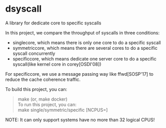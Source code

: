 # dsyscall
A library for dedicate core to specific syscalls

In this project, we compare the throughput of syscalls in three conditions:
  + singlecore, which means there is only one core to do a specific syscall
  + symmetriccore, which means there are several cores to do a specific syscall concurrently
  + specificcore, which means dedicate one server core to do a specific syscall(like kernel core in corey[OSDI'08])

For specificcore, we use a message passing way like ffwd[SOSP'17] to reduce the cache coherence traffic.
  
To build this project, you can:  
> make (or, make docker)  
To run this project, you can:  
> make single/symmetric/specific [NCPUS=]  

NOTE: It can only support systems have no more than 32 logical CPUS!
